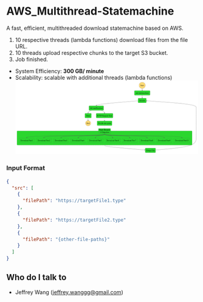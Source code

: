 # AWS_Multithread-Statemachine
A fast, efficient, multithreaded download statemachine based on AWS.
1. 10 respective threads (lambda functions) download files from the file URL.
2. 10 threads upload respective chunks to the target S3 bucket.
3. Job finished.
* System Efficiency: **300 GB/ minute**
* Scalability: scalable with additional threads (lambda functions)
![statemachine_graph.png](src/statemachine/statemachine_graph.png)
### Input Format
```json
{
  "src": [
    {
      "filePath": "https://targetFile1.type"
    },
    {
      "filePath": "https://targetFile2.type"
    },
    {
      "filePath": "{other-file-paths}"
    }
  ]
}
```
## Who do I talk to <a name = "author"></a>
- Jeffrey Wang (jeffrey.wanggg@gmail.com)

